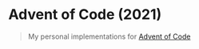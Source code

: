 # Advent of Code (2021)
> My personal implementations for [Advent of Code](https://adventofcode.com/)
